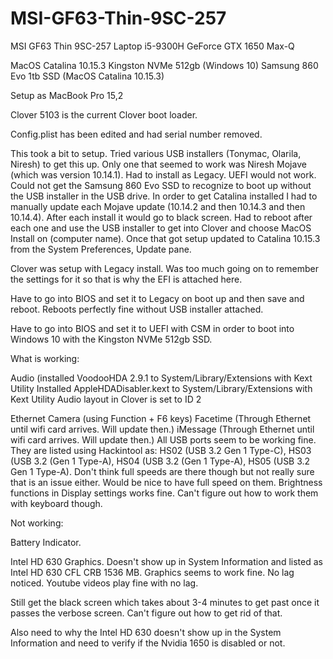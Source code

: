# MSI-GF63-Thin-9SC-257
MSI GF63 Thin 9SC-257 Laptop
i5-9300H
GeForce GTX 1650 Max-Q

MacOS Catalina 10.15.3
Kingston NVMe 512gb (Windows 10)
Samsung 860 Evo 1tb SSD (MacOS Catalina 10.15.3)


Setup as MacBook Pro 15,2

Clover 5103 is the current Clover boot loader.

Config.plist has been edited and had serial number removed.

This took a bit to setup. Tried various USB installers (Tonymac, Olarila, Niresh) to get this up. Only one that seemed to work was Niresh Mojave (which was version 10.14.1). Had to install as Legacy. UEFI would not work. Could not get the Samsung 860 Evo  SSD to recognize to boot up without the USB installer in the USB drive. In order to get Catalina installed I had to manually update each Mojave update (10.14.2 and then 10.14.3 and then 10.14.4). After each install it would go to black screen. Had to reboot after each one and use the USB installer to get into Clover and choose MacOS Install on (computer name). Once that got setup updated to Catalina 10.15.3 from the System Preferences, Update pane.

Clover was setup with Legacy install. Was too much going on to remember the settings for it so that is why the EFI is attached here.

Have to go into BIOS and set it to Legacy on boot up and then save and reboot. Reboots perfectly fine without USB installer attached.

Have to go into BIOS and set it to UEFI with CSM in order to boot into Windows 10 with the Kingston NVMe 512gb SSD.


What is working:

Audio (installed VoodooHDA 2.9.1 to System/Library/Extensions with Kext Utility
Installed AppleHDADisabler.kext to System/Library/Extensions with Kext Utility
Audio layout in Clover is set to ID 2

Ethernet
Camera (using Function + F6 keys)
Facetime (Through Ethernet until wifi card arrives. Will update then.)
iMessage (Through Ethernet until wifi card arrives. Will update then.)
All USB ports seem to be working fine. They are listed using Hackintool as: HS02 (USB 3.2 Gen 1 Type-C), HS03 (USB 3.2 (Gen 1 Type-A), HS04 (USB 3.2 (Gen 1 Type-A), HS05 (USB 3.2 Gen 1 Type-A). Don't think full speeds are there though but not really sure that is an issue either. Would be nice to have full speed on them.
Brightness functions in Display settings works fine. Can't figure out how to work them with keyboard though.


Not working:

Battery Indicator.

Intel HD 630 Graphics. Doesn't show up in System Information and listed as Intel HD 630 CFL CRB 1536 MB. Graphics seems to work fine. No lag noticed. Youtube videos play fine with no lag.

Still get the black screen which takes about 3-4 minutes to get past once it passes the verbose screen. Can't figure out how to get rid of that.

Also need to why the Intel HD 630 doesn't show up in the System Information and need to verify if the Nvidia 1650 is disabled or not.
